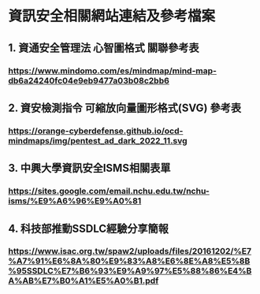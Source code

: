 # 資訊安全相關網站連結及參考檔案

## 1. 資通安全管理法 心智圖格式 關聯參考表
### https://www.mindomo.com/es/mindmap/mind-map-db6a24240fc04e9eb9477a03b08c2bb6

## 2. 資安檢測指令 可縮放向量圖形格式(SVG) 參考表
### https://orange-cyberdefense.github.io/ocd-mindmaps/img/pentest_ad_dark_2022_11.svg

## 3. 中興大學資訊安全ISMS相關表單
### https://sites.google.com/email.nchu.edu.tw/nchu-isms/%E9%A6%96%E9%A0%81

## 4. 科技部推動SSDLC經驗分享簡報
### https://www.isac.org.tw/spaw2/uploads/files/20161202/%E7%A7%91%E6%8A%80%E9%83%A8%E6%8E%A8%E5%8B%95SSDLC%E7%B6%93%E9%A9%97%E5%88%86%E4%BA%AB%E7%B0%A1%E5%A0%B1.pdf
